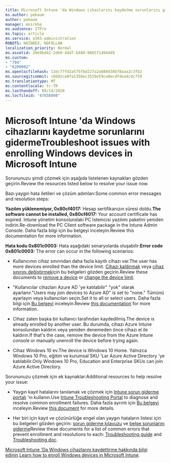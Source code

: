 ```yaml
---
title: Microsoft Intune 'da Windows cihazlarını kaydetme sorunlarını giderme
ms.author: pebaum
author: pebaum
manager: mnirkhe
ms.audience: ITPro
ms.topic: article
ms.service: o365-administration
ROBOTS: NOINDEX, NOFOLLOW
localization_priority: Normal
ms.assetid: 20e9bd42-2db0-4dd7-b480-966571494dd9
ms.custom:
- "784"
- "6200002"
ms.openlocfilehash: 13dc77fd2a575fbd227a2a880438b78aaa2c3fb2
ms.sourcegitcommit: c6692ce0fa1358ec3529e59ca0ecdfdea4cdc759
ms.translationtype: MT
ms.contentlocale: tr-TR
ms.lasthandoff: 09/14/2020
ms.locfileid: "47658898"
---
```

# <a name="troubleshoot-issues-with-enrolling-windows-devices-in-microsoft-intune"></a><span data-ttu-id="2ab82-102">Microsoft Intune 'da Windows cihazlarını kaydetme sorunlarını giderme</span><span class="sxs-lookup"><span data-stu-id="2ab82-102">Troubleshoot issues with enrolling Windows devices in Microsoft Intune</span></span>

<span data-ttu-id="2ab82-103">Sorununuzu şimdi çözmek için aşağıda listelenen kaynakları gözden geçirin.</span><span class="sxs-lookup"><span data-stu-id="2ab82-103">Review the resources listed below to resolve your issue now.</span></span>
  
<span data-ttu-id="2ab82-104">Bazı yaygın hata iletileri ve çözüm adımları:</span><span class="sxs-lookup"><span data-stu-id="2ab82-104">Some common error messages and resolution steps:</span></span>
  
 <span data-ttu-id="2ab82-105">**Yazılım yüklenemiyor, 0x80cf4017:** Hesap sertifikanızın süresi doldu.</span><span class="sxs-lookup"><span data-stu-id="2ab82-105">**The software cannot be installed, 0x80cf4017:** Your account certificate has expired.</span></span> <span data-ttu-id="2ab82-106">Intune yönetim konsolundaki PC Istemcisi yazılımı paketini yeniden indirin.</span><span class="sxs-lookup"><span data-stu-id="2ab82-106">Re-download the PC Client software package in the Intune Admin Console.</span></span> <span data-ttu-id="2ab82-107">Daha fazla bilgi için bu belgeyi inceleyin.</span><span class="sxs-lookup"><span data-stu-id="2ab82-107">Review this documentation for more information.</span></span>
  
 <span data-ttu-id="2ab82-108">**Hata kodu 0x801c0003:** Hata aşağıdaki senaryolarda oluşabilir:</span><span class="sxs-lookup"><span data-stu-id="2ab82-108">**Error code 0x801c0003:** The error can occur in the following scenarios:</span></span>
  
-  <span data-ttu-id="2ab82-109">Kullanıcının cihaz sınırından daha fazla kayıtlı cihazı var.</span><span class="sxs-lookup"><span data-stu-id="2ab82-109">The user has more devices enrolled than the device limit.</span></span> <span data-ttu-id="2ab82-110">[Cihazı kaldırmak](https://docs.microsoft.com/intune/devices-wipe) veya [cihaz sınırını değiştirmek](https://docs.microsoft.com/intune/enrollment-restrictions-set#set-device-limit-restrictions)için bu belgeleri gözden geçirin.</span><span class="sxs-lookup"><span data-stu-id="2ab82-110">Review these documents to [remove a device](https://docs.microsoft.com/intune/devices-wipe) or [change the device limit](https://docs.microsoft.com/intune/enrollment-restrictions-set#set-device-limit-restrictions).</span></span>

-  <span data-ttu-id="2ab82-111">"Kullanıcılar cihazları Azure AD 'ye katılabilir" "yok" olarak ayarlanır.</span><span class="sxs-lookup"><span data-stu-id="2ab82-111">"Users may join devices to Azure AD" is set to "none."</span></span> <span data-ttu-id="2ab82-112">Tümünü ayarlayın veya kullanıcıları seçin.</span><span class="sxs-lookup"><span data-stu-id="2ab82-112">Set it to all or select users.</span></span> <span data-ttu-id="2ab82-113">Daha fazla bilgi için [Bu belgeyi](https://docs.microsoft.com/azure/active-directory/device-management-azure-portal#configure-device-settings) inceleyin.</span><span class="sxs-lookup"><span data-stu-id="2ab82-113">Review [this documentation](https://docs.microsoft.com/azure/active-directory/device-management-azure-portal#configure-device-settings) for more information.</span></span>

-  <span data-ttu-id="2ab82-114">Cihaz zaten başka bir kullanıcı tarafından kaydedilmiş.</span><span class="sxs-lookup"><span data-stu-id="2ab82-114">The device is already enrolled by another user.</span></span> <span data-ttu-id="2ab82-115">Bu durumda, cihazı Azure Intune konsolundan kaldırın veya yeniden denemeden önce cihazı el ile kaldırın.</span><span class="sxs-lookup"><span data-stu-id="2ab82-115">If that's the case, remove the device from the Azure Intune console or manually unenroll the device before trying again.</span></span>

-  <span data-ttu-id="2ab82-116">Cihaz Windows 10 ev.</span><span class="sxs-lookup"><span data-stu-id="2ab82-116">The device is Windows 10 Home.</span></span> <span data-ttu-id="2ab82-117">Yalnızca Windows 10 Pro, eğitim ve kurumsal SKU 'Lar Azure Active Directory 'ye katılabilir.</span><span class="sxs-lookup"><span data-stu-id="2ab82-117">Only Windows 10 Pro, Education and Enterprise SKUs can join Azure Active Directory.</span></span>

<span data-ttu-id="2ab82-118">Sorununuzu çözmek için ek kaynaklar:</span><span class="sxs-lookup"><span data-stu-id="2ab82-118">Additional resources to help resolve your issue:</span></span>
  
-  <span data-ttu-id="2ab82-119">Yaygın kayıt hatalarını tanılamak ve çözmek için [Intune sorun giderme portalı](https://devicemanagement.microsoft.com/#blade/Microsoft_Intune_DeviceSettings/TroubleshootBlade) 'nı kullanın.</span><span class="sxs-lookup"><span data-stu-id="2ab82-119">Use [Intune Troubleshooting Portal](https://devicemanagement.microsoft.com/#blade/Microsoft_Intune_DeviceSettings/TroubleshootBlade) to diagnose and resolve common enrollment failures.</span></span> <span data-ttu-id="2ab82-120">Daha fazla ayrıntı için [Bu belgeyi](https://docs.microsoft.com/intune/help-desk-operators) inceleyin.</span><span class="sxs-lookup"><span data-stu-id="2ab82-120">Review [this document](https://docs.microsoft.com/intune/help-desk-operators) for more details.</span></span>

-  <span data-ttu-id="2ab82-121">Her biri için kayıt ve çözünürlüğe engel olan yaygın hataların listesi için bu belgeleri gözden geçirin: [sorun giderme kılavuzu](https://support.microsoft.com/help/4089533/troubleshooting-windows-device-enrollment-problems-in-microsoft-intune) ve [belge sorunlarını giderme](https://docs.microsoft.com/intune-classic/troubleshoot/troubleshoot-device-enrollment-in-intune)</span><span class="sxs-lookup"><span data-stu-id="2ab82-121">Review these documents for a list of common errors that prevent enrollment and resolutions to each: [Troubleshooting guide](https://support.microsoft.com/help/4089533/troubleshooting-windows-device-enrollment-problems-in-microsoft-intune) and [Troubleshooting doc](https://docs.microsoft.com/intune-classic/troubleshoot/troubleshoot-device-enrollment-in-intune).</span></span>

<span data-ttu-id="2ab82-122">[Microsoft Intune 'Da Windows cihazlarını kaydettirme hakkında bilgi edinin](https://docs.microsoft.com/intune/windows-enroll).</span><span class="sxs-lookup"><span data-stu-id="2ab82-122">[Learn how to enroll Windows devices in Microsoft Intune](https://docs.microsoft.com/intune/windows-enroll).</span></span>
